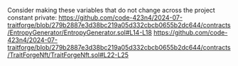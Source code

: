 Consider making these variables that do not change across the project constant private:
https://github.com/code-423n4/2024-07-traitforge/blob/279b2887e3d38bc219a05d332cbcb0655b2dc644/contracts/EntropyGenerator/EntropyGenerator.sol#L14-L18
https://github.com/code-423n4/2024-07-traitforge/blob/279b2887e3d38bc219a05d332cbcb0655b2dc644/contracts/TraitForgeNft/TraitForgeNft.sol#L22-L25
